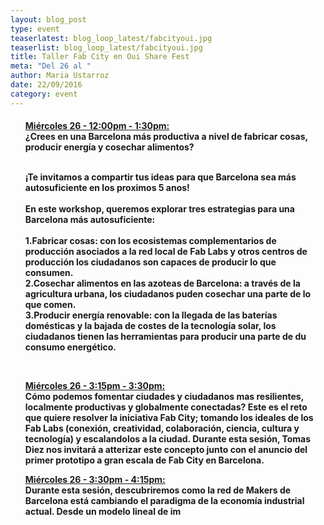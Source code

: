 ```yaml
---
layout: blog_post
type: event
teaserlatest: blog_loop_latest/fabcityoui.jpg
teaserlist: blog_loop_latest/fabcityoui.jpg
title: Taller Fab City en Oui Share Fest
meta: "Del 26 al "
author: Maria Ustarroz
date: 22/09/2016
category: event
---
```



<h4>

<ul>
  <a href="http://sched.co/8Yfg">Miércoles 26 - 12:00pm - 1:30pm: </a>  
  <br>¿Crees en una Barcelona más productiva a nivel de fabricar cosas, producir energía y cosechar alimentos?<br>
  <br>

¡Te invitamos a compartir tus ideas para que Barcelona sea más autosuficiente en los proximos 5 anos!<br>
<br>
En este workshop, queremos explorar tres estrategias para una Barcelona más autosuficiente:<br>
<br>
1.Fabricar cosas: con los ecosistemas complementarios de producción asociados a la red local de Fab Labs y otros centros de producción los ciudadanos son capaces de producir lo que consumen.<br>
2.Cosechar alimentos en las azoteas de Barcelona: a través de la agricultura urbana, los ciudadanos puden cosechar una parte de lo que comen.<br>
3.Producir energía renovable: con la llegada de las baterías domésticas y la bajada de costes de la tecnología solar, los ciudadanos tienen las herramientas para producir una parte de du consumo energético.<br>
</ul>
    <br>
    
<ul>
    <a href="http://sched.co/8Yfh"> Miércoles 26 - 3:15pm - 3:30pm:</a> <br> Cómo podemos fomentar ciudades y ciudadanos mas resilientes, localmente productivas y globalmente conectadas?
Este es el reto que quiere resolver la iniciativa Fab City; tomando los ideales de los Fab Labs (conexión, creatividad, colaboración, ciencia, cultura y tecnología) y escalandolos a la ciudad. Durante esta sesión, Tomas Diez nos invitará a atterizar este concepto junto con el anuncio del primer prototipo a gran escala de Fab City en Barcelona.  </ul>
<ul>
   <a href="http://sched.co/8Yfe">Miércoles 26 - 3:30pm - 4:15pm: </a> <br>Durante esta sesión, descubriremos como la red de Makers de Barcelona está cambiando el paradigma de la economía industrial actual. Desde un modelo lineal de im